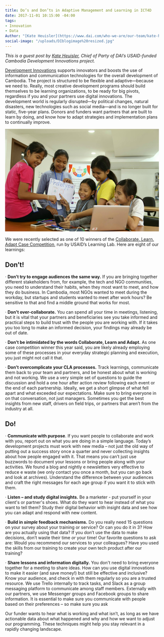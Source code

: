 ```yaml
---
title: Do’s and Don’ts in Adaptive Management and Learning in ICT4D
date: 2017-11-01 10:15:00 -04:00
tags:
- Innovation
- Data
Author: "[Kate Heuisler](https://www.dai.com/who-we-are/our-team/kate-heuisler)"
social-image: "/uploads/DIblogimage%20resized.jpg"
---
```


*This is a guest post by [Kate Heuisler](https://www.dai.com/who-we-are/our-team/kate-heuisler), Chief of Party of DAI’s USAID-funded Cambodia Development Innovations project.*

[Development Innovations](http://www.development-innovations.org/) supports innovators and boosts the use of information and communication technologies for the overall development of Cambodia. The project is structured to be flexible and adaptive—because we need to. Really, most creative development programs should build themselves to be learning organizations, to be ready for big pivots, regardless if you and your partners use digital innovations. The development world is regularly disrupted—by political changes, natural disasters, new technologies such as social media—and is no longer built for static, five-year plans. Donors and funders want partners that are built to learn by doing, and know how to adapt strategies and implementation plans to continually improve.

![DIblogimage resized.jpg](/uploads/DIblogimage%20resized.jpg)

We were recently selected as one of 10 winners of the [Collaborate. Learn. Adapt Case Competition](https://usaidlearninglab.org/library/learning-and-adapting-enables-civil-society-innovations-cambodia), run by USAID’s Learning Lab. Here are eight of our learnings:

## Don’t!

· **Don’t try to engage audiences the same way.** If you are bringing together different stakeholders from, for example, the tech and NGO communities, you need to understand their habits, when they most want to meet, and how they do business. In Cambodia, most NGOs wanted to meet during the workday, but startups and students wanted to meet after work hours? Be sensitive to that and find a middle ground that works for most.

· **Don't over-collaborate.** You can spend all your time in meetings, listening, but it is vital that your partners and beneficiaries see you take informed and practical steps to build trust with the people you are working with. If it takes you too long to make an informed decision, your findings may already be out of date.

· **Don’t be intimidated by the words Collaborate, Learn and Adapt.** As one case competition winner this year said, you are likely already employing some of these processes in your everyday strategic planning and execution, you just might not call it that.

· **Don’t overcomplicate your CLA processes.** Track learnings, communicate them back to your team and partners, and be honest about what is working and not working. We use a very simple set of questions to guide the discussion and hold a one hour after action review following each event or the end of each partnership. Ideally, we get a short glimpse of what fell apart and what exceeded our expectations. Make sure to bring everyone in on that conversation, not just managers. Sometimes you get the best insights from new staff, drivers on field trips, or partners that aren’t from the industry at all.

## Do!

· **Communicate with purpose**. If you want people to collaborate and work with you, report out on what you are doing in a simple language. Today’s development projects must work with new media – not just the old way of putting out a success story once a quarter and never collecting insights about how people engaged with it. That means you can’t just use buzzwords to document your lessons or bring people along with your activities. We found a blog and nightly e newsletters very effective to reduce e waste (we only contact you once a month, but you can go back and look at archives). Understand the difference between your audiences and craft the right messages for each age group if you want it to stick with them.

· **Listen – and study digital insights.** Be a marketer - put yourself in your client's or partner's shoes. What do they want to hear instead of what you want to tell them? Study their digital behavior with insight data and see how you can adapt and respond with new content.

· **Build in *simple* feedback mechanisms.** Do you really need 15 questions on your survey about your training or service? Or can you do it in 3? How are you actually using that data? If you don’t use the data to make decisions, don’t waste their time *or* your time! Our favorite questions to ask are: Would you recommend our services to your colleagues? Have you used the skills from our training to create your own tech product after our training?

· **Share lessons and information digitally.** You don't need to bring everyone together for a meeting to share ideas. How can you use digital innovations to make it easier (and save money!) but still be effective and inclusive? Know your audience, and check in with them regularly so you are a trusted resource. We use Trello internally to track tasks, and Slack as a group messaging platform to communicate among staff members. Externally with our partners, we use Messenger groups and Facebook groups to share information. It is essential to make sure you communicate with people based on their preferences – so make sure you ask

Our funder wants to hear what is working and what isn’t, as long as we have actionable data about what happened and why and how we want to adjust our programming. These techniques might help you stay relevant in a rapidly changing landscape.